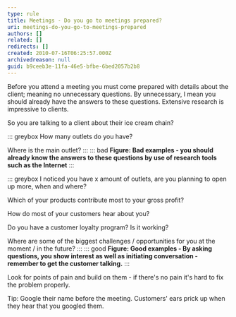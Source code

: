 ```yaml
---
type: rule
title: Meetings - Do you go to meetings prepared?
uri: meetings-do-you-go-to-meetings-prepared
authors: []
related: []
redirects: []
created: 2010-07-16T06:25:57.000Z
archivedreason: null
guid: b9ceeb3e-11fa-46e5-bfbe-6bed2057b2b8
---
```


Before you attend a meeting you must come prepared with details about the client; meaning no unnecessary questions. By unnecessary, I mean you should already have the answers to these questions. Extensive research is impressive to clients.   
<!--endintro-->

So you are talking to a client about their ice cream chain?

::: greybox
How many outlets do you have?

Where is the main outlet?
:::
::: bad
**Figure: Bad examples - you should already know the answers to these questions by use of research tools such as the Internet**
:::

::: greybox
I noticed you have x amount of outlets, are you planning to open up more, when and where?

Which of your products contribute most to your gross profit?

How do most of your customers hear about you?

Do you have a customer loyalty program? Is it working?

Where are some of the biggest challenges / opportunities for you at the moment / in the future?
:::
::: good
**Figure: Good examples - By asking questions, you show interest as well as initiating conversation - remember to get the customer talking.**
:::

Look for points of pain and build on them - if there's no pain it's hard to fix the problem properly.

Tip: Google their name before the meeting. Customers' ears prick up when they hear that you googled them.
